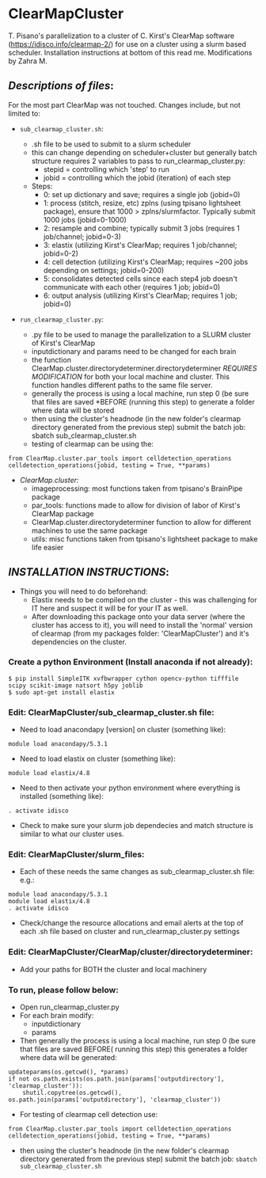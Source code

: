 # ClearMapCluster

T. Pisano's parallelization to a cluster of C. Kirst's ClearMap software (https://idisco.info/clearmap-2/) for use on a cluster using a slurm based scheduler. Installation instructions at bottom of this read me. Modifications by Zahra M. 

## *Descriptions of files*:
For the most part ClearMap was not touched. Changes include, but not limited to:

* `sub_clearmap_cluster.sh`:
	* .sh file to be used to submit to a slurm scheduler
	* this can change depending on scheduler+cluster but generally batch structure requires 2 variables to pass to run_clearmap_cluster.py:
		* stepid = controlling which 'step' to run
		* jobid = controlling which the jobid (iteration) of each step
	* Steps:
		* 0: set up dictionary and save; requires a single job (jobid=0)
		* 1: process (stitch, resize, etc) zplns (using tpisano lightsheet package), ensure that 1000 > zplns/slurmfactor. Typically submit 1000 jobs (jobid=0-1000)
		* 2: resample and combine; typically submit 3 jobs (requires 1 job/channel; jobid=0-3)
		* 3: elastix (utilizing Kirst's ClearMap; requires 1 job/channel; jobid=0-2)
		* 4: cell detection (utilizing Kirst's ClearMap; requires ~200 jobs depending on settings; jobid=0-200)
		* 5: consolidates detected cells since each step4 job doesn't communicate with each other (requires 1 job; jobid=0)
		* 6: output analysis (utilizing Kirst's ClearMap; requires 1 job; jobid=0)

* `run_clearmap_cluster.py`:
	* .py file to be used to manage the parallelization to a SLURM cluster of Kirst's ClearMap
	* inputdictionary and params need to be changed for each brain
	* the function ClearMap.cluster.directorydeterminer.directorydeterminer *REQUIRES MODIFICATION* for both your local machine and cluster. This function handles different paths to the same file server.
	* generally the process is using a local machine, run step 0 (be sure that files are saved *BEFORE (running this step) to generate a folder where data will be stored
	* then using the cluster's headnode (in the new folder's clearmap directory generated from the previous step) submit the batch job: sbatch sub_clearmap_cluster.sh
	* testing of clearmap can be using the:
```
from ClearMap.cluster.par_tools import celldetection_operations
celldetection_operations(jobid, testing = True, **params)
```

* *ClearMap.cluster:*
  * imageprocessing: most functions taken from tpisano's BrainPipe package
  * par_tools: functions made to allow for division of labor of Kirst's ClearMap package
  * ClearMap.cluster.directorydeterminer function to allow for different machines to use the same package
  * utils: misc functions taken from tpisano's lightsheet package to make life easier


## *INSTALLATION INSTRUCTIONS*:
* Things you will need to do beforehand:
	* Elastix needs to be compiled on the cluster - this was challenging for IT here and suspect it will be for your IT as well.
	* After downloading this package onto your data server (where the cluster has access to it), you will need to install the 'normal' version of clearmap (from my packages folder: 'ClearMapCluster') and it's dependencies on the cluster.

### Create a python Environment (Install anaconda if not already):
```
$ pip install SimpleITK xvfbwrapper cython opencv-python tifffile scipy scikit-image natsort h5py joblib
$ sudo apt-get install elastix
```

### Edit: ClearMapCluster/sub_clearmap_cluster.sh file:
* Need to load anacondapy [version] on cluster (something like):
```
module load anacondapy/5.3.1
```
* Need to load elastix on cluster (something like):
```
module load elastix/4.8
```
* Need to then activate your python environment where everything is installed (something like):
```
. activate idisco
```
* Check to make sure your slurm job dependecies and match structure is similar to what our cluster uses.

### Edit: ClearMapCluster/slurm_files:
* Each of these needs the same changes as sub_clearmap_cluster.sh file: e.g.:

```
module load anacondapy/5.3.1
module load elastix/4.8
. activate idisco
```
* Check/change the resource allocations and email alerts at the top of each .sh file based on cluster and run_clearmap_cluster.py settings

### Edit: ClearMapCluster/ClearMap/cluster/directorydeterminer:
* Add your paths for BOTH the cluster and local machinery

### To run, please follow below:
* Open run_clearmap_cluster.py
* For each brain modify:
	* inputdictionary
	* params
* Then generally the process is using a local machine, run step 0 (be sure that files are saved BEFORE( running this step) this generates a folder where data will be generated:
```
updateparams(os.getcwd(), *params)
if not os.path.exists(os.path.join(params['outputdirectory'], 'clearmap_cluster')): 
	shutil.copytree(os.getcwd(), os.path.join(params['outputdirectory'], 'clearmap_cluster'))
```

* For testing of clearmap cell detection use:

```
from ClearMap.cluster.par_tools import celldetection_operations
celldetection_operations(jobid, testing = True, **params)
```
* then using the cluster's headnode (in the new folder's clearmap directory generated from the previous step) submit the batch job: `sbatch sub_clearmap_cluster.sh`

